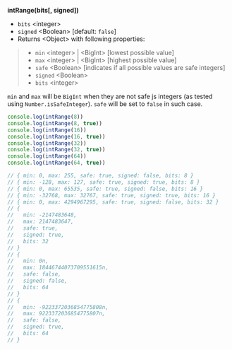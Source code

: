 **intRange(bits[, signed])**

* `bits` \<integer>
* `signed` \<Boolean> [default: `false`]
* Returns \<Object> with following properties:
> * `min` \<integer> | \<BigInt> [lowest possible value]
> * `max` \<integer> | \<BigInt> [highest possible value]
> * `safe` \<Boolean> [indicates if all possible values are safe integers]
> * `signed` \<Boolean>
> * `bits` \<integer>

`min` and `max` will be `BigInt` when they are not safe js integers (as tested using `Number.isSafeInteger`). `safe` will be set to `false` in such case.
```js
console.log(intRange(8))
console.log(intRange(8, true))
console.log(intRange(16))
console.log(intRange(16, true))
console.log(intRange(32))
console.log(intRange(32, true))
console.log(intRange(64))
console.log(intRange(64, true))

// { min: 0, max: 255, safe: true, signed: false, bits: 8 }
// { min: -128, max: 127, safe: true, signed: true, bits: 8 }
// { min: 0, max: 65535, safe: true, signed: false, bits: 16 }
// { min: -32768, max: 32767, safe: true, signed: true, bits: 16 }
// { min: 0, max: 4294967295, safe: true, signed: false, bits: 32 }
// {
//   min: -2147483648,
//   max: 2147483647,
//   safe: true,
//   signed: true,
//   bits: 32
// }
// {
//   min: 0n,
//   max: 18446744073709551615n,
//   safe: false,
//   signed: false,
//   bits: 64
// }
// {
//   min: -9223372036854775808n,
//   max: 9223372036854775807n,
//   safe: false,
//   signed: true,
//   bits: 64
// }
```
